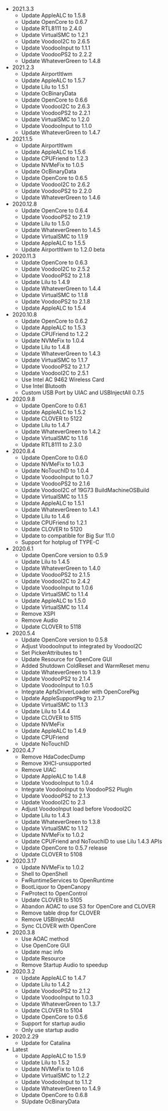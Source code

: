 - 2021.3.3
  - Update AppleALC to 1.5.8
  - Update OpenCore to 0.6.7
  - Update RTL8111 to 2.4.0
  - Update VirtualSMC to 1.2.1
  - Update VoodooI2C to 2.6.5
  - Update VoodooInput to 1.1.1
  - Update VoodooPS2 to 2.2.2
  - Update WhateverGreen to 1.4.8
- 2021.2.3
  - Update AirportItlwm
  - Update AppleALC to 1.5.7
  - Update Lilu to 1.5.1
  - Update OcBinaryData
  - Update OpenCore to 0.6.6
  - Update VoodooI2C to 2.6.3
  - Update VoodooPS2 to 2.2.1
  - Update VirtualSMC to 1.2.0
  - Update VoodooInput to 1.1.0
  - Update WhateverGreen to 1.4.7
- 2021.1.5
  - Update AirportItlwm
  - Update AppleALC to 1.5.6
  - Update CPUFriend to 1.2.3
  - Update NVMeFix to 1.0.5
  - Update OcBinaryData
  - Update OpenCore to 0.6.5
  - Update VoodooI2C to 2.6.2
  - Update VoodooPS2 to 2.2.0
  - Update WhateverGreen to 1.4.6
- 2020.12.8
  - Update OpenCore to 0.6.4
  - Update VoodooPS2 to 2.1.9
  - Update Lilu to 1.5.0
  - Update WhateverGreen to 1.4.5
  - Update VirtualSMC to 1.1.9
  - Update AppleALC to 1.5.5
  - Update AirportItlwm to 1.2.0 beta
- 2020.11.3
  - Update OpenCore to 0.6.3
  - Update VoodooI2C to 2.5.2
  - Update VoodooPS2 to 2.1.8
  - Update Lilu to 1.4.9
  - Update WhateverGreen to 1.4.4
  - Update VirtualSMC to 1.1.8
  - Update VoodooPS2 to 2.1.8
  - Update AppleALC to 1.5.4
- 2020.10.8
  - Update OpenCore to 0.6.2
  - Update AppleALC to 1.5.3
  - Update CPUFriend to 1.2.2
  - Update NVMeFix to 1.0.4
  - Update Lilu to 1.4.8
  - Update WhateverGreen to 1.4.3
  - Update VirtualSMC to 1.1.7
  - Update VoodooPS2 to 2.1.7
  - Update VoodooI2C to 2.5.1
  - Use Intel AC 9462 Wireless Card
  - Use Intel Blutooth
  - Custom USB Port by UIAC and USBInjectAll 0.7.5
- 2020.9.8
  - Update OpenCore to 0.6.1
  - Update AppleALC to 1.5.2
  - Update CLOVER to 5122
  - Update Lilu to 1.4.7
  - Update WhateverGreen to 1.4.2
  - Update VirtualSMC to 1.1.6
  - Update RTL8111 to 2.3.0
- 2020.8.4
  - Update OpenCore to 0.6.0
  - Update NVMeFix to 1.0.3
  - Update NoTouchID to 1.0.4
  - Update VoodooInput to 1.0.7
  - Update VoodooPS2 to 2.1.6
  - Update VoodooI2C of 19G73 BuildMachineOSBuild
  - Update VirtualSMC to 1.1.5
  - Update AppleALC to 1.5.1
  - Update WhateverGreen to 1.4.1
  - Update Lilu to 1.4.6
  - Update CPUFriend to 1.2.1
  - Update CLOVER to 5120
  - Update to compatible for Big Sur 11.0
  - Support for hotplug of TYPE-C
- 2020.6.1
  - Update OpenCore version to 0.5.9
  - Update Lilu to 1.4.5
  - Update WhateverGreen to 1.4.0
  - Update VoodooPS2 to 2.1.5
  - Update VoodooI2C to 2.4.2
  - Update VoodooInput to 1.0.6
  - Update VirtualSMC to 1.1.4
  - Update AppleALC to 1.5.0
  - Update VirtualSMC to 1.1.4
  - Remove XSPI
  - Remove Audio
  - Update CLOVER to 5118
- 2020.5.4
  - Update OpenCore version to 0.5.8
  - Adjust VoodooInput to integrated by VoodooI2C
  - Set PickerAttributes to 1
  - Update Resource for OpenCore GUI
  - Added Shutdown ColdReset and WarmReset menu
  - Update WhateverGreen to 1.3.9
  - Update VoodooPS2 to 2.1.4
  - Update VoodooInput to 1.0.5
  - Integrate ApfsDriverLoader with OpenCorePkg
  - Update AppleSupportPkg to 2.1.7
  - Update VirtualSMC to 1.1.3
  - Update Lilu to 1.4.4
  - Update CLOVER to 5115
  - Update NVMeFix
  - Update AppleALC to 1.4.9
  - Update CPUFriend
  - Update NoTouchID
- 2020.4.7
  - Remove HdaCodecDump
  - Remove XHCI-unsupported
  - Remove UIAC
  - Update AppleALC to 1.4.8
  - Update VoodooInput to 1.0.4
  - Integrate VoodooInput to VoodooPS2 Plugln
  - Update VoodooPS2 to 2.1.3
  - Update VoodooI2C to 2.3
  - Adjust VoodooInput load before VoodooI2C
  - Update Lilu to 1.4.3
  - Update WhateverGreen to 1.3.8
  - Update VirtualSMC to 1.1.2
  - Update NVMeFix to 1.0.2
  - Update CPUFriend and NoTouchID to use Lilu 1.4.3 APIs
  - Update OpenCore to 0.5.7 release
  - Update CLOVER to 5108
- 2020.3.17
  - Update NVMeFix to 1.0.2
  - Shell to OpenShell
  - FwRuntimeServices to OpenRuntime
  - BootLiquor to OpenCanopy
  - FwProtect to OpenControl
  - Update CLOVER to 5105
  - Abandon AOAC to use S3 for OpenCore and CLOVER
  - Remove table drop for CLOVER
  - Remove USBInjectAll
  - Sync CLOVER with OpenCore
- 2020.3.8
  - Use AOAC method
  - Use OpenCore GUI
  - Update mac info
  - Update Resource
  - Remove Startup Audio to speedup
- 2020.3.2
  - Update AppleALC to 1.4.7
  - Update Lilu to 1.4.2
  - Update VoodooPS2 to 2.1.2
  - Update VoodooInput to 1.0.3
  - Update WhateverGreen to 1.3.7
  - Update CLOVER to 5104
  - Update OpenCore to 0.5.6
  - Support for startup audio
  - Only use startup audio
- 2020.2.29
  - Update for Catalina
- Latest
  - Update AppleALC to 1.5.9
  - Update Lilu to 1.5.2
  - Update NVMeFix to 1.0.6
  - Update VirtualSMC to 1.2.2
  - Update VoodooInput to 1.1.2
  - Update WhateverGreen to 1.4.9
  - Update OpenCore to 0.6.8
  - SUpdate OcBinaryData
